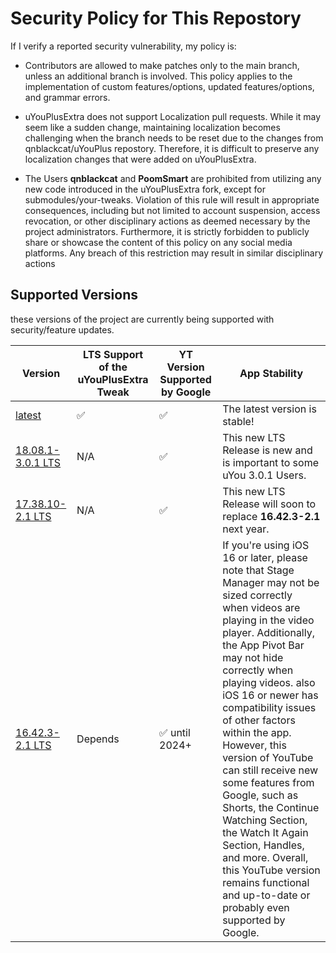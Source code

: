 # Security Policy for This Repostory
If I verify a reported security vulnerability, my policy is:

- Contributors are allowed to make patches only to the main branch, unless an additional branch is involved. This policy applies to the implementation of custom features/options, updated features/options, and grammar errors.

- uYouPlusExtra does not support Localization pull requests. While it may seem like a sudden change, maintaining localization becomes challenging when the branch needs to be reset due to the changes from qnblackcat/uYouPlus repostory. Therefore, it is difficult to preserve any localization changes that were added on uYouPlusExtra.

- The Users **qnblackcat** and **PoomSmart** are prohibited from utilizing any new code introduced in the uYouPlusExtra fork, except for submodules/your-tweaks. Violation of this rule will result in appropriate consequences, including but not limited to account suspension, access revocation, or other disciplinary actions as deemed necessary by the project administrators. Furthermore, it is strictly forbidden to publicly share or showcase the content of this policy on any social media platforms. Any breach of this restriction may result in similar disciplinary actions

## Supported Versions

these versions of the project are
currently being supported with security/feature updates.

| Version | LTS Support of the uYouPlusExtra Tweak | YT Version Supported by Google | App Stability        |
| ------- | -------------------------------------- | ------------------------------ | -------------------- |
| [latest](https://github.com/arichorn/uYouPlusExtra/releases/latest) | ✅ | ✅ | The latest version is stable! |
| [18.08.1-3.0.1 LTS](https://github.com/arichorn/uYouPlusExtra/releases/tag/v18.08.1-3.0.1-F3) | N/A | ✅ | This new LTS Release is new and is important to some uYou 3.0.1 Users. |
| [17.38.10-2.1 LTS](https://github.com/arichorn/uYouPlusExtra/releases/latest) | N/A | ✅ | This new LTS Release will soon to replace **16.42.3-2.1** next year. |
| [16.42.3-2.1 LTS](https://github.com/arichorn/uYouPlusExtra/releases/tag/v16.42.3-2.1-F20) | Depends | ✅ until 2024+ | If you're using iOS 16 or later, please note that Stage Manager may not be sized correctly when videos are playing in the video player. Additionally, the App Pivot Bar may not hide correctly when playing videos. also iOS 16 or newer has compatibility issues of other factors within the app. However, this version of YouTube can still receive new some features from Google, such as Shorts, the Continue Watching Section, the Watch It Again Section, Handles, and more. Overall, this YouTube version remains functional and up-to-date or probably even supported by Google. |
